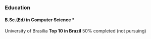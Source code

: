 ### Education
#### B.Sc.(Ed) in Computer Science *
University of Brasilia
**Top 10 in Brazil**
50% completed (not pursuing)